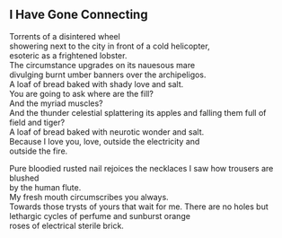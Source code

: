 I Have Gone Connecting
----------------------
Torrents of a disintered wheel  
showering next to the city in front of a cold helicopter,  
esoteric as a frightened lobster.  
The circumstance upgrades on its nauesous mare  
divulging burnt umber banners over the archipeligos.  
A loaf of bread baked with shady love and salt.  
You are going to ask where are the fill?  
And the myriad muscles?  
And the thunder celestial splattering its apples and falling them full of  
field and tiger?  
A loaf of bread baked with neurotic wonder and salt.  
Because I love you, love, outside the electricity and  
outside the fire.  
  
Pure bloodied rusted nail rejoices the necklaces I saw how trousers are blushed  
by the human flute.  
My fresh mouth circumscribes you always.  
Towards those trysts of yours that wait for me. There are no holes but lethargic cycles of perfume and sunburst orange  
roses of electrical sterile brick.  
